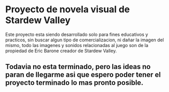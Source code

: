 # Proyecto de novela visual de Stardew Valley

Este proyecto esta siendo desarrollado solo para fines educativos y practicos, sin buscar algun tipo de comercializacion, 
ni dañar la imagen del mismo, todo las imagenes y sonidos relacionadas al juego son de la propiedad de Eric Barone creador de Stardew Valley.

## Todavia no esta terminado, pero las ideas no paran de llegarme asi que espero poder tener el proyecto terminado lo mas pronto posible.
